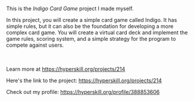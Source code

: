 This is the *Indigo Card Game* project I made myself.


<p>In this project, you will create a simple card game called Indigo. It has simple rules, but it can also be the foundation for developing a more complex card game. You will create a virtual card deck and implement the game rules, scoring system, and a simple strategy for the program to compete against users.</p><br/><br/>Learn more at <a href="https://hyperskill.org/projects/214?utm_source=ide&utm_medium=ide&utm_campaign=ide&utm_content=project-card">https://hyperskill.org/projects/214</a>

Here's the link to the project: https://hyperskill.org/projects/214

Check out my profile: https://hyperskill.org/profile/388853606